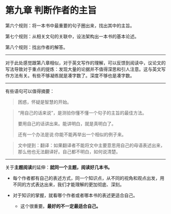 # 第九章 判断作者的主旨

第六个规则：将一本书中最重要的句子圈出来，找出其中的主旨。

第七个规则：从相关文句的关联中，设法架构出一本书的基本论述。

第八个规则：找出作者的解答。

----

对于此处感觉跟第八章相似，对于英文写作的理解，可以反馈到阅读中，议论文的写法导致对于重点的提炼：发现大量的论据并不值得深思和引人注意。这与英文写作方法有关。有些不够凝练就是凑字数了。深度不够也是凑字数。

----

有些语句可以值得摘要：

> 困惑，怀疑是智慧的开始。

> “用自己的话来说”，是测验你懂不懂一个句子的主旨的最佳方法。
>
> 要用自己的话讲出来。能讲明白，就是真明白了。
>
> 还有一个办法是说:你能不能再举出一个相似的例子来。

> 文中提到：翻译：如果翻译者不能将文中主要意思用自己的母语表述出来，那么他也无法翻译好。自己都不明白，如何说清楚。
>
----

关于**主题阅读**的延伸：**就同一个主题，阅读好几本书。**

- 每个作者都有自己的表述方式，同一个知识点，从不同的视角和观点出发，用不同的方式表达出来，我们才能理解的更加彻底、深刻。

- 对于知识的掌握，就看哪个作者或者哪本书的表述更适合自己。
  - 这个很重要。**最好的不一定最适合自己。**

